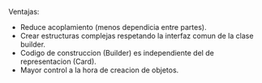 Ventajas:
- Reduce acoplamiento (menos dependicia entre partes).
- Crear estructuras complejas respetando la interfaz comun de la clase builder.
- Codigo de construccion (Builder) es independiente del de representacion (Card).
- Mayor control a la hora de creacion de objetos.

